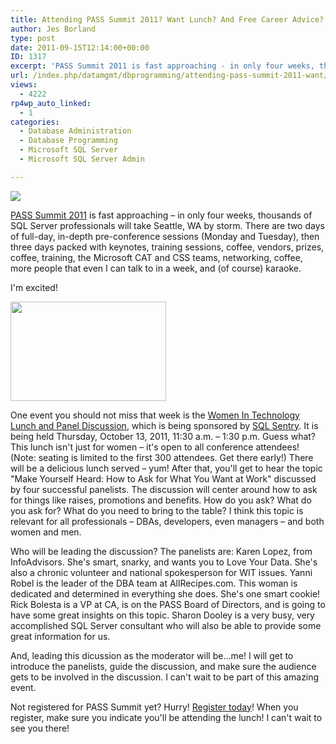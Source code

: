 ```yaml
---
title: Attending PASS Summit 2011? Want Lunch? And Free Career Advice? I Have Just The Event...
author: Jes Borland
type: post
date: 2011-09-15T12:14:00+00:00
ID: 1317
excerpt: 'PASS Summit 2011 is fast approaching - in only four weeks, thousands of SQL Server professionals will take Seattle, WA by storm. Join me at the WIT Lunch at Summit!'
url: /index.php/datamgmt/dbprogramming/attending-pass-summit-2011-want/
views:
  - 4222
rp4wp_auto_linked:
  - 1
categories:
  - Database Administration
  - Database Programming
  - Microsoft SQL Server
  - Microsoft SQL Server Admin

---
```

[![][1]][2]

[PASS Summit 2011][2] is fast approaching – in only four weeks, thousands of SQL Server professionals will take Seattle, WA by storm. There are two days of full-day, in-depth pre-conference sessions (Monday and Tuesday), then three days packed with keynotes, training sessions, coffee, vendors, prizes, coffee, training, the Microsoft CAT and CSS teams, networking, coffee, more people that even I can talk to in a week, and (of course) karaoke. 

I'm excited! 

<div class="image_block">
  <a href="http://wit.sqlpass.org/"><img alt="" src="https://lessthandot.z19.web.core.windows.net/wp-content/uploads/users/grrlgeek/WIT_Logo_Red_Final_web.jpg?mtime=1316095947" width="249" height="159" /></a>
</div>

One event you should not miss that week is the [Women In Technology Lunch and Panel Discussion][3], which is being sponsored by [SQL Sentry][4]. It is being held Thursday, October 13, 2011, 11:30 a.m. – 1:30 p.m. Guess what? This lunch isn't just for women – it's open to all conference attendees! (Note: seating is limited to the first 300 attendees. Get there early!) There will be a delicious lunch served – yum! After that, you'll get to hear the topic "Make Yourself Heard: How to Ask for What You Want at Work" discussed by four successful panelists. The discussion will center around how to ask for things like raises, promotions and benefits. How do you ask? What do you ask for? What do you need to bring to the table? I think this topic is relevant for all professionals – DBAs, developers, even managers – and both women and men. 

Who will be leading the discussion? The panelists are: Karen Lopez, from InfoAdvisors. She's smart, snarky, and wants you to Love Your Data. She's also a chronic volunteer and national spokesperson for WIT issues. Yanni Robel is the leader of the DBA team at AllRecipes.com. This woman is dedicated and determined in everything she does. She's one smart cookie! Rick Bolesta is a VP at CA, is on the PASS Board of Directors, and is going to have some great insights on this topic. Sharon Dooley is a very busy, very accomplished SQL Server consultant who will also be able to provide some great information for us. 

And, leading this dicussion as the moderator will be...me! I will get to introduce the panelists, guide the discussion, and make sure the audience gets to be involved in the discussion. I can't wait to be part of this amazing event. 

Not registered for PASS Summit yet? Hurry! [Register today][5]! When you register, make sure you indicate you'll be attending the lunch! I can't wait to see you there!

 [1]: http://www.sqlpass.org/Portals/102/Banners/PASS_2011_728x90.jpg ""
 [2]: http://www.sqlpass.org/summit/2011/
 [3]: http://www.sqlpass.org/summit/2011/Connect/SpecialEvents.aspx#WITLuncheon
 [4]: http://www.sqlsentry.com/
 [5]: http://www.sqlpass.org/summit/2011/Registration.aspx